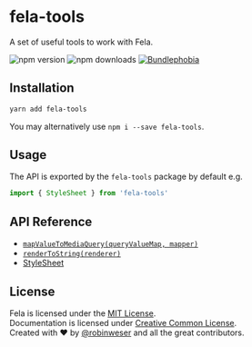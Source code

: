 # fela-tools

A set of useful tools to work with Fela.

<img alt="npm version" src="https://badge.fury.io/js/fela-tools.svg"> <img alt="npm downloads" src="https://img.shields.io/npm/dm/fela-tools.svg"> <a href="https://bundlephobia.com/result?p=fela-tools@latest"><img alt="Bundlephobia" src="https://img.shields.io/bundlephobia/minzip/fela-tools.svg"></a>

## Installation
```sh
yarn add fela-tools
```
You may alternatively use `npm i --save fela-tools`.


## Usage
The API is exported by the `fela-tools` package by default e.g.

```javascript
import { StyleSheet } from 'fela-tools'
```

## API Reference

* [`mapValueToMediaQuery(queryValueMap, mapper)`](docs/mapValueToMediaQuery.md)
* [`renderToString(renderer)`](docs/renderToString.md)
* [StyleSheet](docs/StyleSheet.md)

## License
Fela is licensed under the [MIT License](http://opensource.org/licenses/MIT).<br>
Documentation is licensed under [Creative Common License](http://creativecommons.org/licenses/by/4.0/).<br>
Created with ♥ by [@robinweser](http://weser.io) and all the great contributors.
